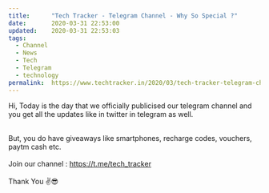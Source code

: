 ```yaml
---
title:		"Tech Tracker - Telegram Channel - Why So Special ?"
date:		2020-03-31 22:53:00
updated:	2020-03-31 22:53:03
tags: 
  - Channel
  - News
  - Tech
  - Telegram
  - technology	
permalink:	https://www.techtracker.in/2020/03/tech-tracker-telegram-channel-why-so.html
---
```


Hi, Today is the day that we officially publicised our telegram channel and you get all the updates like in twitter in telegram as well.<div><br></div><div>But, you do have giveaways like smartphones, recharge codes, vouchers, paytm cash etc.</div><div><br></div><div>Join our channel : https://t.me/tech_tracker</div><div><br></div><div>Thank You ✌️😎</div>
<!-- no comments on this post -->